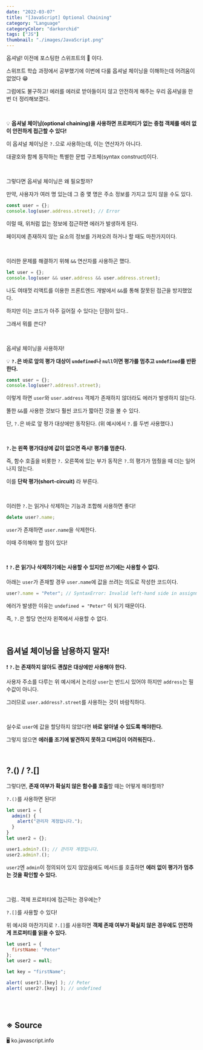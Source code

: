 ```yaml
---
date: "2022-03-07"
title: "[JavaScript] Optional Chaining"
category: "Language"
categoryColor: "darkorchid"
tags: ["JS"]
thumbnail: "./images/JavaScript.png"
---
```


옵셔널! 이전에 포스팅한 스위프트의 🌸 이다.

스위프트 학습 과정에서 공부했기에 이번에 다룰 옵셔널 체이닝을 이해하는데 어려움이 없었다 😁

그럼에도 불구하고! 에러를 에러로 받아들이지 않고 안전하게 해주는 우리 옵셔널을 한번 더 정리해보겠다.

<br />

💡 **옵셔널 체이닝(optional chaining)을 사용하면 프로퍼티가 없는 중첩 객체를 에러 없이 안전하게 접근할 수 있다!**

이 옵셔널 체이닝은 `?.`으로 사용하는데, 이는 연산자가 아니다.

대괄호와 함께 동작하는 특별한 문법 구조체(syntax construct)이다.

<br />

그렇다면 옵셔널 체이닝은 왜 필요할까?

만약, 사용자가 여러 명 있는데 그 중 몇 명은 주소 정보를 가지고 있지 않을 수도 있다.

```js
const user = {};
console.log(user.address.street); // Error
```

이럴 때, 위처럼 없는 정보에 접근하면 에러가 발생하게 된다.

페이지에 존재하지 않는 요소의 정보를 가져오려 하거나 할 때도 마찬가지이다.

<br />

이러한 문제를 해결하기 위해 `&&` 연산자를 사용하곤 했다.

```js
let user = {}; 
console.log(user && user.address && user.address.street);
```

나도 여태껏 리액트를 이용한 프론트엔드 개발에서 `&&`를 통해 잘못된 접근을 방지했었다.

하지만 이는 코드가 아주 길어질 수 있다는 단점이 있다..

그래서 뭐를 쓴다? 

<br />

옵셔널 체이닝을 사용하자!

💡 **`?.`은 바로 앞의 평가 대상이 `undefined`나 `null`이면 평가를 멈추고 `undefined`를 반환한다.**

```js
const user = {};
console.log(user?.address?.street);
```

이렇게 하면 `user`와 `user.address` 객체가 존재하지 않더라도 에러가 발생하지 않는다.

똘한 `&&`를 사용한 것보다 훨씬 코드가 짧아진 것을 볼 수 있다.

단, `?.`은 바로 앞 평가 대상에만 동작된다. (위 예시에서 `?.`를 두번 사용했다.)

<br />

**`?.`는 왼쪽 평가대상에 값이 없으면 즉시! 평가를 멈춘다.** 

즉, 함수 호출을 비롯한 `?.` 오른쪽에 있는 부가 동작은 `?.`의 평가가 멈췄을 때 더는 일어나지 않는다.

이를 **단락 평가(short-circuit)** 라 부른다.

<br />

이러한 `?.`는 읽거나 삭제하는 기능과 조합해 사용하면 좋다!

```js
delete user?.name;
```

`user`가 존재하면 `user.name`을 삭제한다.

이때 주의해야 할 점이 있다!

<br />

❗️ **`?.`은 읽기나 삭제하기에는 사용할 수 있지만 쓰기에는 사용할 수 없다.**

아래는 `user`가 존재할 경우 `user.name`에 값을 쓰려는 의도로 작성한 코드이다.

```js
user?.name = "Peter"; // SyntaxError: Invalid left-hand side in assignment
```

에러가 발생한 이유는 `undefined = "Peter"` 이 되기 때문이다.

즉, `?.`은 할당 연산자 왼쪽에서 사용할 수 없다.

<br />

## **옵셔널 체이닝을 남용하지 말자!** 

❗️ **`?.`는 존재하지 않아도 괜찮은 대상에만 사용해야 한다.**

사용자 주소를 다루는 위 예시에서 논리상 `user`는 반드시 있어야 하지만 `address`는 필수값이 아니다. 

그러므로 `user.address?.street`를 사용하는 것이 바람직하다.

<br />

실수로 `user`에 값을 할당하지 않았다면 **바로 알아낼 수 있도록 해야한다.**

그렇지 않으면 **에러를 조기에 발견하지 못하고 디버깅이 어려워진다..**

<br />

## ?.() / ?.[]

그렇다면, **존재 여부가 확실치 않은 함수를 호출**할 때는 어떻게 해야할까?

`?.()`를 사용하면 된다!

```js
let user1 = {
  admin() {
    alert("관리자 계정입니다.");
  }
}
let user2 = {};

user1.admin?.(); // 관리자 계정입니다.
user2.admin?.();
```

`user2`엔 `admin`이 정의되어 있지 않았음에도 메서드를 호출하면 **에러 없이 평가가 멈추는 것을 확인할 수 있다.**

<br />

그럼.. 객체 프로퍼티에 접근하는 경우에는?

`?.[]`를 사용할 수 있다!

위 예시와 마찬가지로 `?.[]`를 사용하면 **객체 존재 여부가 확실치 않은 경우에도 안전하게 프로퍼티를 읽을 수 있다.**

```js
let user1 = {
  firstName: "Peter"
};
let user2 = null;

let key = "firstName";

alert( user1?.[key] ); // Peter
alert( user2?.[key] ); // undefined
```

<br />
<br />

## ※ Source

🖥 ko.javascript.info
